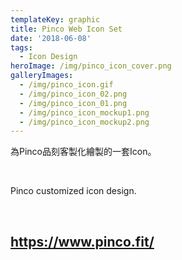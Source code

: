 ```yaml
---
templateKey: graphic
title: Pinco Web Icon Set
date: '2018-06-08'
tags:
  - Icon Design
heroImage: /img/pinco_icon_cover.png
galleryImages:
  - /img/pinco_icon.gif
  - /img/pinco_icon_02.png
  - /img/pinco_icon_01.png
  - /img/pinco_icon_mockup1.png
  - /img/pinco_icon_mockup2.png
---
```

為Pinco品刻客製化繪製的一套Icon。

<br/>

Pinco customized icon design.

<br/>

## https://www.pinco.fit/
